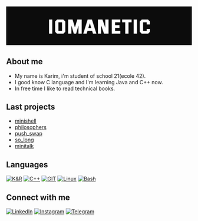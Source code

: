 ![Header](https://github.com/iomanetic/iomanetic/blob/master/assets/images/header.png)

## About me
- My name is Karim, i'm student of school 21(ecole 42).
- I good know C language and I'm learning Java and C++ now.
- In free time I like to read technical books. 

## Last projects
- [minishell](https://github.com/iomanetic/Minishell "A simple shell, which repeat the work of bash")
- [philosophers](https://github.com/iomanetic/Philosophers "This project shows how threads work")
- [push_swap](https://github.com/iomanetic/push_swap "in the project we have to sort numbers using our commands")
- [so_long](https://github.com/iomanetic/so_long "With minilibx library we have to make simple 2d game")
- [minitalk](https://github.com/iomanetic/minitalk "With signals we have to make communication between client and server")

## Languages
[![K&R](https://img.shields.io/badge/K&R-0c0c0c?style=for-the-badge&logo=C&logoColor=0b65c2)](https://en.cppreference.com/w/c)
[![C++](https://img.shields.io/badge/C++-0c0c0c?style=for-the-badge&logo=cplusplus&logoColor=blue)](https://en.cppreference.com/w)
[![GIT](https://img.shields.io/badge/GIT-0c0c0c?style=for-the-badge&logo=git&logoColor=orange)](https://git-scm.com/)
[![Linux](https://img.shields.io/badge/LINUX-0c0c0c?style=for-the-badge&logo=linux&logoColor=blue)](https://www.linux.org/)
[![Bash](https://img.shields.io/badge/BASH-0c0c0c?style=for-the-badge&logo=gnometerminal&logoColor=white)](https://www.gnu.org/software/bash/)

## Connect with me
[![LinkedIn](https://img.shields.io/badge/Linkedin-0c0c0c?style=for-the-badge&logo=linkedin&logoColor=0b65c2)](https://www.linkedin.com/in/iomanetic/)
[![Instagram](https://img.shields.io/badge/Instagram-0c0c0c?style=for-the-badge&logo=instagram&logoColor=ed4956)](https://www.instagram.com/valiev.tyt/)
[![Telegram](https://img.shields.io/badge/telegram-0c0c0c?style=for-the-badge&logo=telegram&logoColor=ed4956)](https://t.me/iomanetic)
